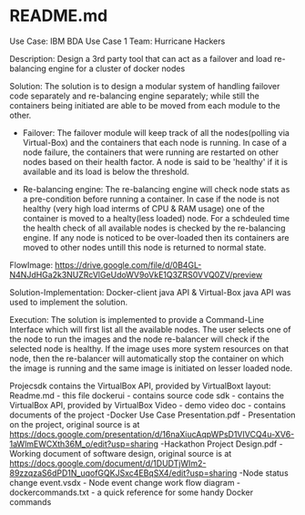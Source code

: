 # README.md
Use Case: IBM BDA Use Case 1
Team: Hurricane Hackers

Description: Design a 3rd party tool that can act as a failover and load re-balancing engine for a cluster of docker nodes

Solution: The solution is to design a modular system of handling failover code separately and re-balancing engine separately; while still the containers being initiated are able to be moved from each module to the other. 
 - Failover: The failover module will keep track of all the nodes(polling via Virtual-Box) and the containers that each node is running. In case of a node failure, the containers that were running are restarted on other nodes based on their health factor. A node is said to be 'healthy' if it is available and its load is below the threshold. 

 - Re-balancing engine: The re-balancing engine will check node stats as a pre-condition before running a container. In case if the node is not healthy (very high load interms of CPU & RAM usage) one of the container is moved to a healty(less loaded) node. For a schdeuled time the health check of all available nodes is checked by the re-balancing engine. If any node is noticed to be over-loaded then its containers are moved to other nodes untill this node is returned to normal state.

FlowImage:
https://drive.google.com/file/d/0B4GL-N4NJdHGa2k3NUZRcVlGeUdoWV9oVkE1Q3ZRS0VVQ0ZV/preview

Solution-Implementation: Docker-client java API & Virtual-Box java API was used to implement the solution.

Execution: The solution is implemented to provide a Command-Line Interface which will first list all the available nodes. The user selects one of the node to run the images and the node re-balancer will check if the selected node is healthy. If the image uses more system resources on that node, then the re-balancer will automatically stop the container on which the image is running and the same image is initiated on lesser loaded node.

Projecsdk contains the VirtualBox API, provided by VirtualBoxt layout:
Readme.md 	- this file
dockerui 	- contains source code 
sdk 		- contains the VirtualBox API, provided by VirtualBox
Video		- demo video
doc		- contains documents of the project
  -Docker Use Case Presentation.pdf - Presentation on the project, original source is at https://docs.google.com/presentation/d/16naXiucAqpWPsD1VIVCQ4u-XV6-1aWlmEWCXth36M_o/edit?usp=sharing
  -Hackathon Project Design.pdf - Working document of software design, original source is at https://docs.google.com/document/d/1DUDTjWIm2-89zzqzaS6dPD1N_uqofGQKJSxc4EBqSX4/edit?usp=sharing
  -Node status change event.vsdx - Node event change work flow diagram
  -dockercommands.txt - a quick reference for some handy Docker commands


